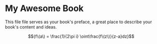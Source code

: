 # My Awesome Book

This file file serves as your book's preface, a great place to describe your book's content and ideas.

$${f\(a\) = \frac{1}{2\pi i} \oint\frac{f\(z\)}{z-a}dz}$$

